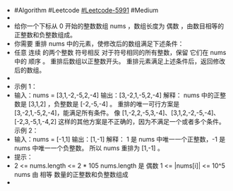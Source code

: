 - #Algorithm #Leetcode [#Leetcode-5991](https://leetcode-cn.com/problems/rearrange-array-elements-by-sign/) #Medium
-
- 给你一个下标从 0 开始的整数数组 nums ，数组长度为 偶数 ，由数目相等的正整数和负整数组成。
- 你需要 重排 nums 中的元素，使修改后的数组满足下述条件：
- 任意 连续 的两个整数 符号相反
  对于符号相同的所有整数，保留 它们在 nums 中的 顺序 。
  重排后数组以正整数开头。
  重排元素满足上述条件后，返回修改后的数组。
-
- 示例 1：
- 输入：nums = [3,1,-2,-5,2,-4]
  输出：[3,-2,1,-5,2,-4]
  解释：
  nums 中的正整数是 [3,1,2] ，负整数是 [-2,-5,-4] 。
  重排的唯一可行方案是 [3,-2,1,-5,2,-4]，能满足所有条件。
  像 [1,-2,2,-5,3,-4]、[3,1,2,-2,-5,-4]、[-2,3,-5,1,-4,2] 这样的其他方案是不正确的，因为不满足一个或者多个条件。 
  示例 2：
- 输入：nums = [-1,1]
  输出：[1,-1]
  解释：
  1 是 nums 中唯一一个正整数，-1 是 nums 中唯一一个负整数。
  所以 nums 重排为 [1,-1] 。
- 提示：
- 2 <= nums.length <= 2 * 105
  nums.length 是 偶数
  1 <= |nums[i]| <= 10^5
  nums 由 相等 数量的正整数和负整数组成
-